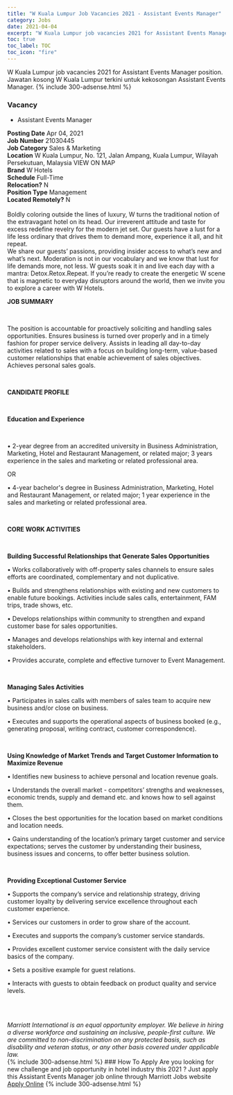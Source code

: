 ```yaml
---
title: "W Kuala Lumpur Job Vacancies 2021 - Assistant Events Manager" 
category: Jobs 
date: 2021-04-04 
excerpt: "W Kuala Lumpur job vacancies 2021 for Assistant Events Manager position. Jawatan kosong W Kuala Lumpur terkini untuk kekosongan Assistant Events Manager." 
toc: true 
toc_label: TOC 
toc_icon: "fire" 
--- 
```


W Kuala Lumpur job vacancies 2021 for Assistant Events Manager position. Jawatan kosong W Kuala Lumpur terkini untuk kekosongan Assistant Events Manager. 
{% include 300-adsense.html %} 
### Vacancy 
- Assistant Events Manager 
<div><div><b>Posting Date</b> Apr 04, 2021<br><b>Job Number</b> 21030445<br><b>Job Category</b> Sales &amp; Marketing<br><b>Location</b> W Kuala Lumpur, No. 121, Jalan Ampang, Kuala Lumpur, Wilayah Persekutuan, Malaysia VIEW ON MAP<br><b>Brand</b> W Hotels<br><b>Schedule</b> Full-Time<br><b>Relocation?</b> N<br><b>Position Type</b> Management<br><b>Located Remotely?</b> N<br><br>Boldly coloring outside the lines of luxury, W turns the traditional notion of the extravagant hotel on its head. Our irreverent attitude and taste for excess redefine revelry for the modern jet set. Our guests have a lust for a life less ordinary that drives them to demand more, experience it all, and hit repeat. <br>We share our guests&#8217; passions, providing insider access to what&#8217;s new and what&#8217;s next. Moderation is not in our vocabulary and we know that lust for life demands more, not less. W guests soak it in and live each day with a mantra: Detox.Retox.Repeat. If you&#8217;re ready to create the energetic W scene that is magnetic to everyday disruptors around the world, then we invite you to explore a career with W Hotels.<br></div><div> <p><strong>JOB SUMMARY</strong></p> <p>&#160;</p> <p>The position is accountable for proactively soliciting and handling sales opportunities. Ensures business is turned over properly and in a timely fashion for proper service delivery. Assists in leading all day-to-day activities related to sales with a focus on building long-term, value-based customer relationships that enable achievement of sales objectives. Achieves personal sales goals.</p> <p>&#160;</p> <p><strong>CANDIDATE PROFILE </strong></p> <p>&#160;</p> <p><strong>Education and Experience</strong></p> <p>&#160;</p> <p>&#8226; 2-year degree from an accredited university in Business Administration, Marketing, Hotel and Restaurant Management, or related major; 3 years experience in the sales and marketing or related professional area.</p> <p>OR</p> <p>&#8226; 4-year bachelor's degree in Business Administration, Marketing, Hotel and Restaurant Management, or related major; 1 year experience in the sales and marketing or related professional area.</p> <p>&#160;</p> <p><strong>CORE WORK ACTIVITIES</strong></p> <p>&#160;</p> <p><strong>Building Successful Relationships that Generate Sales Opportunities</strong></p> <p>&#8226; Works collaboratively with off-property sales channels to ensure sales efforts are coordinated, complementary and not duplicative.</p> <p>&#8226; Builds and strengthens relationships with existing and new customers to enable future bookings. Activities include sales calls, entertainment, FAM trips, trade shows, etc.</p> <p>&#8226; Develops relationships within community to strengthen and expand customer base for sales opportunities.</p> <p>&#8226; Manages and develops relationships with key internal and external stakeholders.</p> <p>&#8226; Provides accurate, complete and effective turnover to Event Management.</p> <p>&#160;</p> <p><strong>Managing Sales Activities</strong></p> <p>&#8226; Participates in sales calls with members of sales team to acquire new business and/or close on business.</p> <p>&#8226; Executes and supports the operational aspects of business booked (e.g., generating proposal, writing contract, customer correspondence).</p> <p>&#160;</p> <p><strong>Using Knowledge of Market Trends and Target Customer Information to Maximize Revenue</strong></p> <p>&#8226; Identifies new business to achieve personal and location revenue goals.</p> <p>&#8226; Understands the overall market - competitors&#8217; strengths and weaknesses, economic trends, supply and demand etc. and knows how to sell against them.</p> <p>&#8226; Closes the best opportunities for the location based on market conditions and location needs.</p> <p>&#8226; Gains understanding of the location&#8217;s primary target customer and service expectations; serves the customer by understanding their business, business issues and concerns, to offer better business solution.</p> <p>&#160;</p> <p><strong>Providing Exceptional Customer Service </strong></p> <p>&#8226; Supports the company&#8217;s service and relationship strategy, driving customer loyalty by delivering service excellence throughout each customer experience.</p> <p>&#8226; Services our customers in order to grow share of the account.</p> <p>&#8226; Executes and supports the company&#8217;s customer service standards.</p> <p>&#8226; Provides excellent customer service consistent with the daily service basics of the company.</p> <p>&#8226; Sets a positive example for guest relations.</p> <p>&#8226; Interacts with guests to obtain feedback on product quality and service levels.</p> <p>&#160;</p> </div> <div> &#160;</div> <em>Marriott International is an equal opportunity employer.&#160;We believe in hiring a diverse workforce and sustaining an inclusive, people-first culture.&#160;We are committed to non-discrimination on&#160;any&#160;protected&#160;basis, such as disability and veteran status, or any other basis covered under applicable law.</em><br></div> 
{% include 300-adsense.html %} 
### How To Apply 
Are you looking for new challenge and job opportunity in hotel industry this 2021 ?
Just apply this Assistant Events Manager job online through Marriott Jobs website 
<a href="https://jobs.marriott.com/marriott/jobs/21030445?lang=en-us" class="btn btn--info" target="_blank" rel="nofollow noopenner">Apply Online</a> 
{% include 300-adsense.html %} 